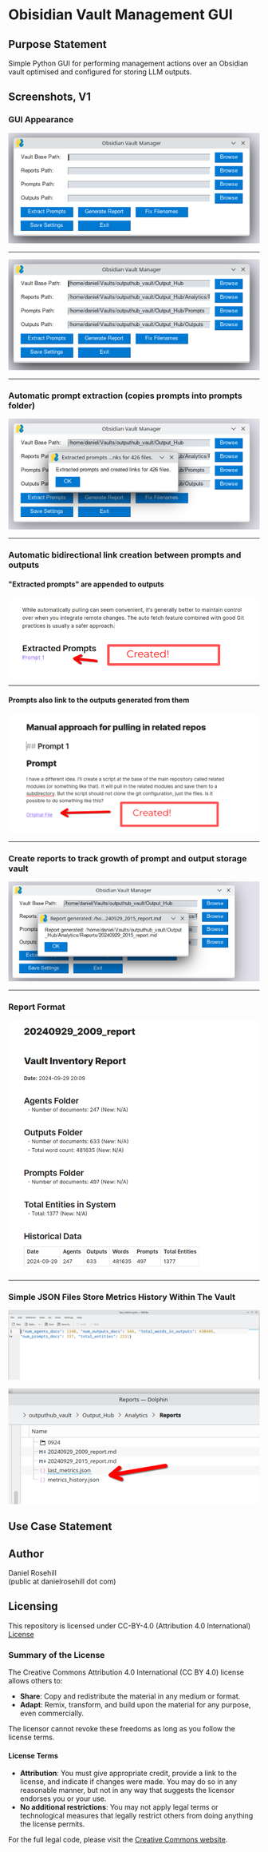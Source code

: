 # Obisidian Vault Management GUI

## Purpose Statement

Simple Python GUI for performing management actions over an Obsidian vault optimised and configured for storing LLM outputs.

## Screenshots, V1

### GUI Appearance

![alt text](Screenshots/V1/1.png)

---

![alt text](Screenshots/V1/2.png)

---

### Automatic prompt extraction (copies prompts into prompts folder)

![alt text](Screenshots/V1/3.png)

---

### Automatic bidirectional link creation between prompts and outputs

#### "Extracted prompts" are appended to outputs

![alt text](Screenshots/V1/4.png)

---

#### Prompts also link to the outputs generated from them

![alt text](Screenshots/V1/5.png)

---

### Create reports to track growth of prompt and output storage vault

![alt text](Screenshots/V1/6.png)

---

### Report Format

![alt text](Screenshots/V1/7.png)

---

### Simple JSON Files Store Metrics History Within The Vault

![alt text](Screenshots/V1/8.png)

![alt text](Screenshots/V1/9.png)

## Use Case Statement

## Author

Daniel Rosehill  
(public at danielrosehill dot com)

## Licensing

This repository is licensed under CC-BY-4.0 (Attribution 4.0 International) 
[License](https://creativecommons.org/licenses/by/4.0/)

### Summary of the License
The Creative Commons Attribution 4.0 International (CC BY 4.0) license allows others to:
- **Share**: Copy and redistribute the material in any medium or format.
- **Adapt**: Remix, transform, and build upon the material for any purpose, even commercially.

The licensor cannot revoke these freedoms as long as you follow the license terms.

#### License Terms
- **Attribution**: You must give appropriate credit, provide a link to the license, and indicate if changes were made. You may do so in any reasonable manner, but not in any way that suggests the licensor endorses you or your use.
- **No additional restrictions**: You may not apply legal terms or technological measures that legally restrict others from doing anything the license permits.

For the full legal code, please visit the [Creative Commons website](https://creativecommons.org/licenses/by/4.0/legalcode).
